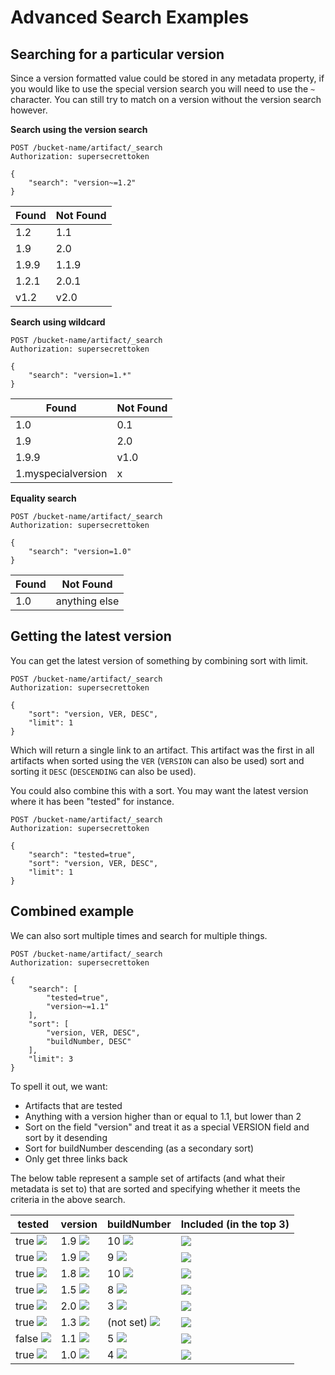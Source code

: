 Advanced Search Examples
========================

Searching for a particular version
----------------------------------

Since a version formatted value could be stored in any metadata property, if you would like to use the special version search you will need to use the `~` character.  You can still try to match on a version without the version search however.

**Search using the version search**

    POST /bucket-name/artifact/_search
    Authorization: supersecrettoken

    {
        "search": "version~=1.2"
    }

| Found | Not Found |
|-------|-----------|
| 1.2   | 1.1       |
| 1.9   | 2.0       |
| 1.9.9 | 1.1.9     |
| 1.2.1 | 2.0.1     |
| v1.2  | v2.0      |

**Search using wildcard**

    POST /bucket-name/artifact/_search
    Authorization: supersecrettoken

    {
        "search": "version=1.*"
    }


| Found                 | Not Found |
|-----------------------|-----------|
| 1.0                   | 0.1       |
| 1.9                   | 2.0       |
| 1.9.9                 | v1.0      |
| 1.myspecialversion    | x         |

**Equality search**

    POST /bucket-name/artifact/_search
    Authorization: supersecrettoken

    {
        "search": "version=1.0"
    }

| Found | Not Found             |
|-------|-----------------------|
| 1.0   | anything else         |


Getting the latest version
--------------------------

You can get the latest version of something by combining sort with limit. 

    
    POST /bucket-name/artifact/_search
    Authorization: supersecrettoken

    {
        "sort": "version, VER, DESC",
        "limit": 1
    }

Which will return a single link to an artifact.  This artifact was the first in all artifacts when sorted using the `VER` (`VERSION` can also be used) sort and sorting it `DESC` (`DESCENDING` can also be used).

You could also combine this with a sort.  You may want the latest version where it has been "tested" for instance.

    
    POST /bucket-name/artifact/_search
    Authorization: supersecrettoken

    {
        "search": "tested=true",
        "sort": "version, VER, DESC",
        "limit": 1
    }


Combined example
----------------

We can also sort multiple times and search for multiple things.

    POST /bucket-name/artifact/_search
    Authorization: supersecrettoken

    {
        "search": [
            "tested=true",
            "version~=1.1"
        ],
        "sort": [
            "version, VER, DESC",
            "buildNumber, DESC"
        ],
        "limit": 3
    }

To spell it out, we want:
* Artifacts that are tested
* Anything with a version higher than or equal to 1.1, but lower than 2
* Sort on the field "version" and treat it as a special VERSION field and sort by it desending
* Sort for buildNumber descending (as a secondary sort) 
* Only get three links back

The below table represent a sample set of artifacts (and what their metadata
is set to) that are sorted and specifying whether it meets the criteria in the above
search.

| tested       | version    | buildNumber      | Included (in the top 3) |
|--------------|------------|------------------|-------------------------|
| true ![][y]  | 1.9 ![][y] | 10 ![][y]        | ![][y]                  |
| true ![][y]  | 1.9 ![][y] | 9 ![][y]         | ![][y]                  |
| true ![][y]  | 1.8 ![][y] | 10 ![][y]        | ![][y]                  |
| true ![][y]  | 1.5 ![][y] | 8 ![][y]         | ![][n]                  |
| true ![][y]  | 2.0 ![][n] | 3 ![][y]         | ![][n]                  |
| true ![][y]  | 1.3 ![][y] | (not set) ![][n] | ![][n]                  |
| false ![][n] | 1.1 ![][y] | 5 ![][y]         | ![][n]                  |
| true ![][y]  | 1.0 ![][n] | 4 ![][y]         | ![][n]                  |

[y]: check.jpg
[n]: x.jpg
